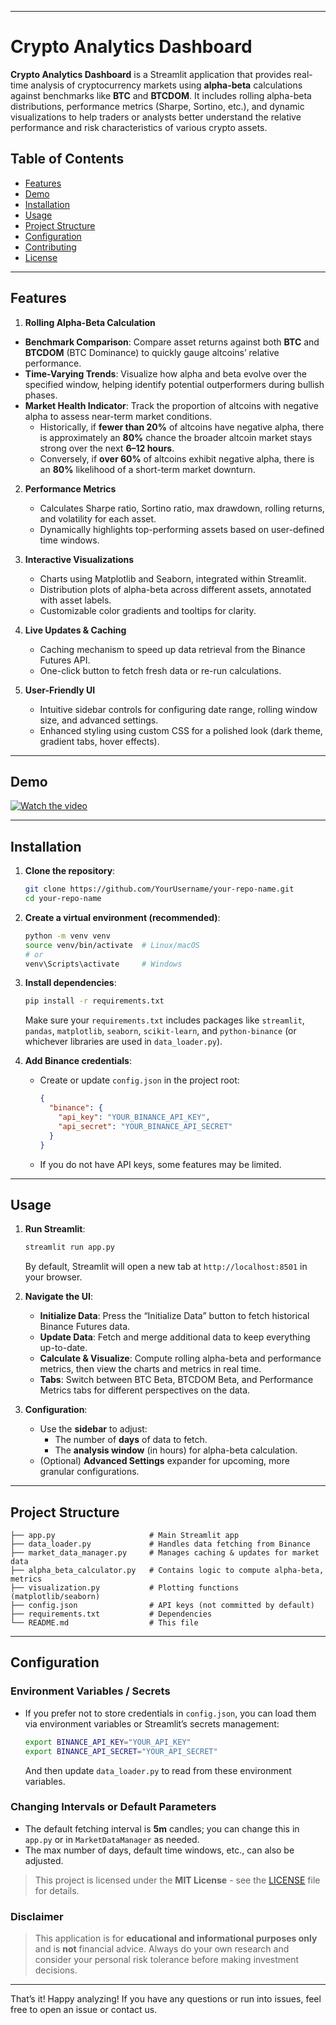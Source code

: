 
---

# Crypto Analytics Dashboard

**Crypto Analytics Dashboard** is a Streamlit application that provides real-time analysis of cryptocurrency markets using **alpha-beta** calculations against benchmarks like **BTC** and **BTCDOM**. It includes rolling alpha-beta distributions, performance metrics (Sharpe, Sortino, etc.), and dynamic visualizations to help traders or analysts better understand the relative performance and risk characteristics of various crypto assets.

## Table of Contents

- [Features](#features)
- [Demo](#demo)
- [Installation](#installation)
- [Usage](#usage)
- [Project Structure](#project-structure)
- [Configuration](#configuration)
- [Contributing](#contributing)
- [License](#license)

---

## Features

1. **Rolling Alpha-Beta Calculation**  
- **Benchmark Comparison**: Compare asset returns against both **BTC** and **BTCDOM** (BTC Dominance) to quickly gauge altcoins’ relative performance.  
- **Time-Varying Trends**: Visualize how alpha and beta evolve over the specified window, helping identify potential outperformers during bullish phases.  
- **Market Health Indicator**: Track the proportion of altcoins with negative alpha to assess near-term market conditions.  
  - Historically, if **fewer than 20%** of altcoins have negative alpha, there is approximately an **80%** chance the broader altcoin market stays strong over the next **6–12 hours**.  
  - Conversely, if **over 60%** of altcoins exhibit negative alpha, there is an **80%** likelihood of a short-term market downturn.

2. **Performance Metrics**  
   - Calculates Sharpe ratio, Sortino ratio, max drawdown, rolling returns, and volatility for each asset.  
   - Dynamically highlights top-performing assets based on user-defined time windows.

3. **Interactive Visualizations**  
   - Charts using Matplotlib and Seaborn, integrated within Streamlit.  
   - Distribution plots of alpha-beta across different assets, annotated with asset labels.  
   - Customizable color gradients and tooltips for clarity.

4. **Live Updates & Caching**  
   - Caching mechanism to speed up data retrieval from the Binance Futures API.  
   - One-click button to fetch fresh data or re-run calculations.

5. **User-Friendly UI**  
   - Intuitive sidebar controls for configuring date range, rolling window size, and advanced settings.  
   - Enhanced styling using custom CSS for a polished look (dark theme, gradient tabs, hover effects).

---

## Demo

[![Watch the video](https://raw.githubusercontent.com/ramdhanhdy/CryptoDashboard/branch/assets/dashboard-demo.png)](https://raw.githubusercontent.com/ramdhanhdy/CryptoDashboard/branch/assets/Crypto%%Dashboard.mp4)

---

## Installation

1. **Clone the repository**:

   ```bash
   git clone https://github.com/YourUsername/your-repo-name.git
   cd your-repo-name
   ```

2. **Create a virtual environment (recommended)**:

   ```bash
   python -m venv venv
   source venv/bin/activate  # Linux/macOS
   # or
   venv\Scripts\activate     # Windows
   ```

3. **Install dependencies**:

   ```bash
   pip install -r requirements.txt
   ```

   Make sure your `requirements.txt` includes packages like `streamlit`, `pandas`, `matplotlib`, `seaborn`, `scikit-learn`, and `python-binance` (or whichever libraries are used in `data_loader.py`).

4. **Add Binance credentials**:

   - Create or update `config.json` in the project root:
     ```json
     {
       "binance": {
         "api_key": "YOUR_BINANCE_API_KEY",
         "api_secret": "YOUR_BINANCE_API_SECRET"
       }
     }
     ```
   - If you do not have API keys, some features may be limited.

---

## Usage

1. **Run Streamlit**:
   ```bash
   streamlit run app.py
   ```
   By default, Streamlit will open a new tab at `http://localhost:8501` in your browser.

2. **Navigate the UI**:
   - **Initialize Data**: Press the “Initialize Data” button to fetch historical Binance Futures data.  
   - **Update Data**: Fetch and merge additional data to keep everything up-to-date.  
   - **Calculate & Visualize**: Compute rolling alpha-beta and performance metrics, then view the charts and metrics in real time.  
   - **Tabs**: Switch between BTC Beta, BTCDOM Beta, and Performance Metrics tabs for different perspectives on the data.

3. **Configuration**:
   - Use the **sidebar** to adjust:
     - The number of **days** of data to fetch.  
     - The **analysis window** (in hours) for alpha-beta calculation.  
   - (Optional) **Advanced Settings** expander for upcoming, more granular configurations.

---

## Project Structure

```
├── app.py                     # Main Streamlit app
├── data_loader.py             # Handles data fetching from Binance
├── market_data_manager.py     # Manages caching & updates for market data
├── alpha_beta_calculator.py   # Contains logic to compute alpha-beta, metrics
├── visualization.py           # Plotting functions (matplotlib/seaborn)
├── config.json                # API keys (not committed by default)
├── requirements.txt           # Dependencies
└── README.md                  # This file
```

---

## Configuration

### Environment Variables / Secrets

- If you prefer not to store credentials in `config.json`, you can load them via environment variables or Streamlit’s secrets management:
  ```bash
  export BINANCE_API_KEY="YOUR_API_KEY"
  export BINANCE_API_SECRET="YOUR_API_SECRET"
  ```
  And then update `data_loader.py` to read from these environment variables.

### Changing Intervals or Default Parameters

- The default fetching interval is **5m** candles; you can change this in `app.py` or in `MarketDataManager` as needed.  
- The max number of days, default time windows, etc., can also be adjusted.

> This project is licensed under the **MIT License** - see the [LICENSE](LICENSE) file for details.


### Disclaimer

> This application is for **educational and informational purposes only** and is **not** financial advice. Always do your own research and consider your personal risk tolerance before making investment decisions.

---

That’s it! Happy analyzing! If you have any questions or run into issues, feel free to open an issue or contact us.
